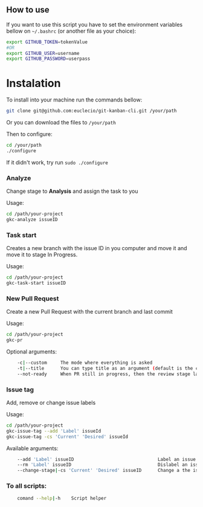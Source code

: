 ## How to use

If you want to use this script you have to set the environment variables bellow on `~/.bashrc` (or another file as your choice):
```sh
export GITHUB_TOKEN=tokenValue
#OR
export GITHUB_USER=username
export GITHUB_PASSWORD=userpass
```

# Instalation

To install into your machine run the commands bellow:
```sh
git clone git@github.com:euclecio/git-kanban-cli.git /your/path
```
Or you can download the files to `/your/path`

Then to configure:
```sh
cd /your/path
./configure
```
If it didn't work, try run `sudo ./configure`

### Analyze
Change stage to **Analysis** and assign the task to you

Usage:
```sh
cd /path/your-project
gkc-analyze issueID
```

### Task start
Creates a new branch with the issue ID in you computer and move it and move it to stage In Progress.

Usage:
```sh
cd /path/your-project
gkc-task-start issueID
```

### New Pull Request
Create a new Pull Request with the current branch and last commit

Usage:
```sh
cd /path/your-project
gkc-pr
```

Optional arguments:
```sh
    -c|--custom     The mode where everything is asked
    -t|--title      You can type title as an argument (default is the current branch)
    --not-ready     When PR still in progress, then the review stage label isn't added
```

### Issue tag
Add, remove or change issue labels

Usage:
```sh
cd /path/your-project
gkc-issue-tag --add 'Label' issueId
gkc-issue-tag -cs 'Current' 'Desired' issueId
```

Available arguments:
```sh
    --add 'Label' issueID                               Label an issue
    --rm 'Label' issueID                                Dislabel an issue
    --change-stage|-cs 'Current' 'Desired' issueID      Change a the issue label stage
```


### To all scripts:
```sh
    comand --help|-h    Script helper
```
